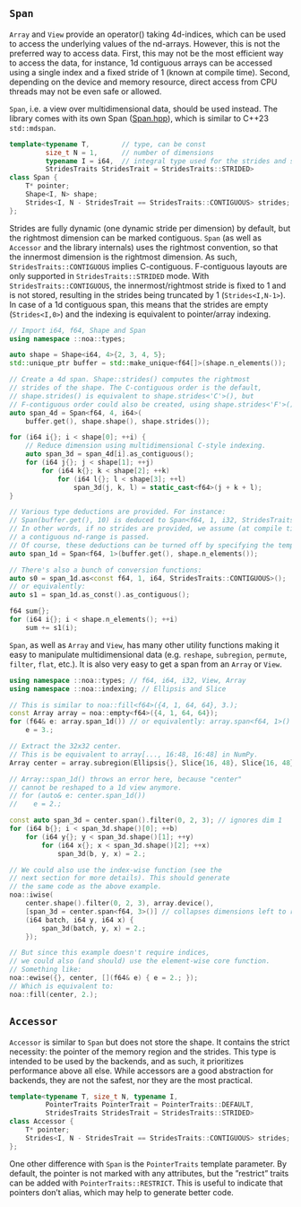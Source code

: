 ## `Span`

`Array` and `View` provide an operator() taking 4d-indices, which can be used to access the underlying values of the nd-arrays. However, this is not the preferred way to access data. First, this may not be the most efficient way to access the data, for instance, 1d contiguous arrays can be accessed using a single index and a fixed stride of 1 (known at compile time). Second, depending on the device and memory resource, direct access from CPU threads may not be even safe or allowed.

`Span`, i.e. a view over multidimensional data, should be used instead. The library comes with its own Span ([Span.hpp](../src/noa/core/types/Span.hpp)), which is similar to C++23 `std::mdspan`.

```c++
template<typename T,        // type, can be const
         size_t N = 1,      // number of dimensions
         typename I = i64,  // integral type used for the strides and shape
         StridesTraits StridesTrait = StridesTraits::STRIDED>
class Span {
    T* pointer;
    Shape<I, N> shape;
    Strides<I, N - StridesTrait == StridesTraits::CONTIGUOUS> strides;
};
```

Strides are fully dynamic (one dynamic stride per dimension) by default, but the rightmost dimension can be marked contiguous. `Span` (as well as `Accessor` and the library internals) uses the rightmost convention, so that the innermost dimension is the rightmost dimension. As such, `StridesTraits::CONTIGUOUS` implies C-contiguous. F-contiguous layouts are only supported in `StridesTraits::STRIDED` mode.
With `StridesTraits::CONTIGUOUS`, the innermost/rightmost stride is fixed to 1 and is not stored, resulting in the strides being truncated by 1 (`Strides<I,N-1>`). In case of a 1d contiguous span, this means that the strides are empty (`Strides<I,0>`) and the indexing is equivalent to pointer/array indexing.

```c++
// Import i64, f64, Shape and Span
using namespace ::noa::types;

auto shape = Shape<i64, 4>{2, 3, 4, 5};
std::unique_ptr buffer = std::make_unique<f64[]>(shape.n_elements());

// Create a 4d span. Shape::strides() computes the rightmost
// strides of the shape. The C-contiguous order is the default,
// shape.strides() is equivalent to shape.strides<'C'>(), but
// F-contiguous order could also be created, using shape.strides<'F'>().
auto span_4d = Span<f64, 4, i64>(
    buffer.get(), shape.shape(), shape.strides());

for (i64 i{}; i < shape[0]; ++i) {
    // Reduce dimension using multidimensional C-style indexing.
    auto span_3d = span_4d[i].as_contiguous();
    for (i64 j{}; j < shape[1]; ++j)
        for (i64 k{}; k < shape[2]; ++k)
            for (i64 l{}; l < shape[3]; ++l)
                span_3d(j, k, l) = static_cast<f64>(j + k + l);
}

// Various type deductions are provided. For instance:
// Span(buffer.get(), 10) is deduced to Span<f64, 1, i32, StridesTraits::CONTIGUOUS>.
// In other words, if no strides are provided, we assume (at compile time) that
// a contiguous nd-range is passed.
// Of course, these deductions can be turned off by specifying the template parameters:
auto span_1d = Span<f64, 1>(buffer.get(), shape.n_elements());

// There's also a bunch of conversion functions:
auto s0 = span_1d.as<const f64, 1, i64, StridesTraits::CONTIGUOUS>();
// or equivalently:
auto s1 = span_1d.as_const().as_contiguous();

f64 sum{};
for (i64 i{}; i < shape.n_elements(); ++i)
    sum += s1(i);
```

`Span`, as well as `Array` and `View`, has many other utility functions making it easy to manipulate multidimensional data (e.g. `reshape`, `subregion`, `permute`, `filter`, `flat`, etc.). It is also very easy to get a span from an `Array` or `View`.

```c++
using namespace ::noa::types; // f64, i64, i32, View, Array
using namespace ::noa::indexing; // Ellipsis and Slice

// This is similar to noa::fill<f64>({4, 1, 64, 64}, 3.);
const Array array = noa::empty<f64>({4, 1, 64, 64});
for (f64& e: array.span_1d()) // or equivalently: array.span<f64, 1>()
    e = 3.;

// Extract the 32x32 center.
// This is be equivalent to array[..., 16:48, 16:48] in NumPy.
Array center = array.subregion(Ellipsis{}, Slice{16, 48}, Slice{16, 48});

// Array::span_1d() throws an error here, because "center"
// cannot be reshaped to a 1d view anymore.
// for (auto& e: center.span_1d())
//    e = 2.;

const auto span_3d = center.span().filter(0, 2, 3); // ignores dim 1
for (i64 b{}; i < span_3d.shape()[0]; ++b)
    for (i64 y{}; y < span_3d.shape()[1]; ++y)
        for (i64 x{}; x < span_3d.shape()[2]; ++x)
            span_3d(b, y, x) = 2.;

// We could also use the index-wise function (see the
// next section for more details). This should generate
// the same code as the above example.
noa::iwise(
    center.shape().filter(0, 2, 3), array.device(),
    [span_3d = center.span<f64, 3>()] // collapses dimensions left to right
    (i64 batch, i64 y, i64 x) {
        span_3d(batch, y, x) = 2.;
    });

// But since this example doesn't require indices,
// we could also (and should) use the element-wise core function.
// Something like:
noa::ewise({}, center, [](f64& e) { e = 2.; });
// Which is equivalent to:
noa::fill(center, 2.);
```


## `Accessor`

`Accessor` is similar to `Span` but does not store the shape. It contains the strict necessity: the pointer of the memory
region and the strides. This type is intended to be used by the backends, and as such, it prioritizes performance above all else. While accessors are a good abstraction for backends, they are not the safest, nor they are the most practical.

```c++
template<typename T, size_t N, typename I,
         PointerTraits PointerTrait = PointerTraits::DEFAULT,
         StridesTraits StridesTrait = StridesTraits::STRIDED>
class Accessor {
    T* pointer;
    Strides<I, N - StridesTrait == StridesTraits::CONTIGUOUS> strides;
};
```

One other difference with `Span` is the `PointerTraits` template parameter. By default, the pointer is not marked with any attributes, but the ”restrict” traits can be added with `PointerTraits::RESTRICT`. This is useful to indicate that pointers don’t alias, which may help to generate better code.
